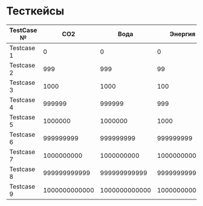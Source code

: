 # Тесткейсы
|TestCase №|CO2|Вода|Энергия|
|--|--|--|--|
|Testcase 1|0|0|0|
|Testcase 2|999|999|99|
|Testcase 3|1000|1000|100|
|Testcase 4|999999|999999|999|
|Testcase 5|1000000|1000000|1000|
|Testcase 6|999999999|999999999|999999999|
|Testcase 7|1000000000|1000000000|1000000000|
|Testcase 8|999999999999|999999999999|999999999999|
|Testcase 9|1000000000000|1000000000000|1000000000000|
